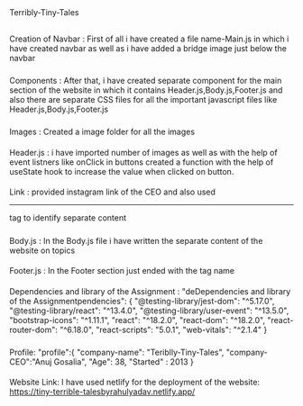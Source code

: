 ##
Terribly-Tiny-Tales
##
Creation of Navbar :
First of all i have created a file name-Main.js in which i have created navbar as well as i have added a bridge image just below the navbar
###
Components :
After that, i have created separate component for the main section of the website  in which it contains Header.js,Body.js,Footer.js and also there
are separate CSS files for all the important javascript files like Header.js,Body.js,Footer.js

#####
Images :
Created a image folder for all the images
####
Header.js :
 i have imported number of images as well as  with the help of event listners like onClick in buttons created a function 
with the help of useState hook to increase the value when clicked on button.
####
Link :
provided instagram link of the CEO and also used <hr> tag to identify separate content

#####
Body.js :
In the Body.js file i have written the separate content of the website on topics
####
Footer.js :
In the Footer section just ended with the tag name

####
Dependencies and library of the Assignment :
"deDependencies and library of the Assignmentpendencies": {
    "@testing-library/jest-dom": "^5.17.0",
    "@testing-library/react": "^13.4.0",
    "@testing-library/user-event": "^13.5.0",
    "bootstrap-icons": "^1.11.1",
    "react": "^18.2.0",
    "react-dom": "^18.2.0",
    "react-router-dom": "^6.18.0",
    "react-scripts": "5.0.1",
    "web-vitals": "^2.1.4"
  }
  ###
  Profile:
   "profile":{
   "company-name": "Teriblly-Tiny-Tales",
   "company-CEO":"Anuj Gosalia",
   "Age":   38,
   "Started" : 2013
  }
  ####
  Website Link:
   I have used netlify for the deployment of the website:
  https://tiny-terrible-talesbyrahulyadav.netlify.app/
